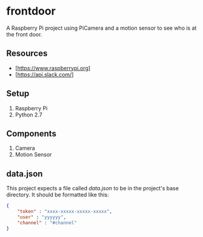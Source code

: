 # frontdoor
A Raspberry Pi project using PiCamera and a motion sensor to see who is at the front door.

## Resources 
- [https://www.raspberrypi.org]
- [https://api.slack.com/]

## Setup
1. Raspberry Pi
2. Python 2.7

## Components
1. Camera 
2. Motion Sensor

## data.json
This project expects a file called *data.json* to be in the project's base directory.
It should be formatted like this:
```json
{
    "token" : "xxxx-xxxxx-xxxxx-xxxxx",
    "user" : "yyyyyy",
	"channel" : "#channel"
}
```
